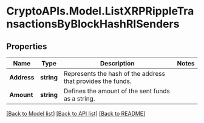 # CryptoAPIs.Model.ListXRPRippleTransactionsByBlockHashRISenders

## Properties

Name | Type | Description | Notes
------------ | ------------- | ------------- | -------------
**Address** | **string** | Represents the hash of the address that provides the funds. | 
**Amount** | **string** | Defines the amount of the sent funds as a string. | 

[[Back to Model list]](../README.md#documentation-for-models) [[Back to API list]](../README.md#documentation-for-api-endpoints) [[Back to README]](../README.md)

